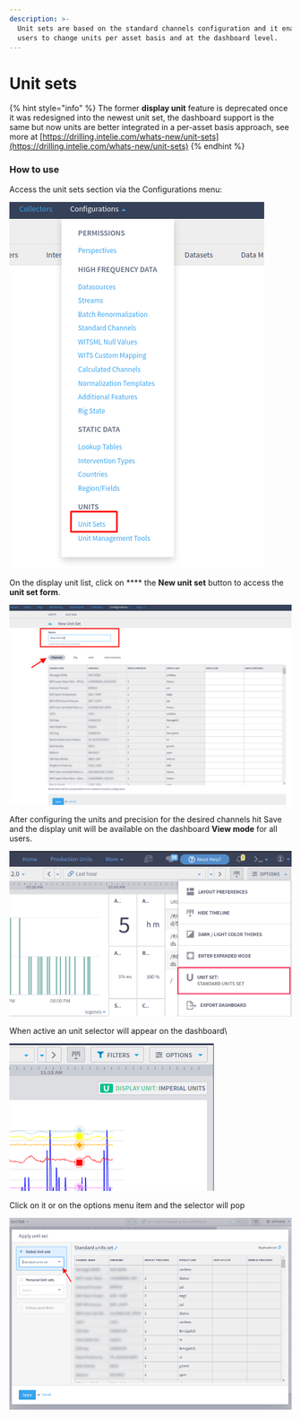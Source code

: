 ```yaml
---
description: >-
  Unit sets are based on the standard channels configuration and it enables
  users to change units per asset basis and at the dashboard level.
---
```


# Unit sets

{% hint style="info" %}
The former **display unit** feature is deprecated once it was redesigned into the newest unit set, the dashboard support is the same but now units are better integrated in a per-asset basis approach, see more at [https://drilling.intelie.com/whats-new/unit-sets](https://drilling.intelie.com/whats-new/unit-sets)
{% endhint %}

### How to use

Access the unit sets section via the Configurations menu:

![](<../../.gitbook/assets/image (448).png>)

On the display unit list, click on **** the **New unit set** button to access the **unit set form**.

![](<../../.gitbook/assets/image (280).png>)

After configuring the units and precision for the desired channels hit Save and the display unit will be available on the dashboard **View mode** for all users.

![Image highlights the menu entry for unit set at the Options menu in the Dashboard page](<../../.gitbook/assets/image (502).png>)

When active an unit selector will appear on the dashboard\


![Highlights the display unit applied to the dashboard by a badge on top-right above the widget charts](<../../.gitbook/assets/image (476).png>)

Click on it or on the options menu item and the selector will pop

![](<../../.gitbook/assets/image (358).png>)
